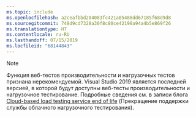 ```yaml
---
ms.topic: include
ms.openlocfilehash: a2ceafbbd204083fc421a05488dd67185f68d9d8
ms.sourcegitcommit: 748d9cd7328a30f8c80ce42198a94a4b5e869f26
ms.translationtype: HT
ms.contentlocale: ru-RU
ms.lasthandoff: 07/15/2019
ms.locfileid: "68144843"
---
```

> [!NOTE]
> Функция веб-тестов производительности и нагрузочных тестов признана нерекомендуемой. Visual Studio 2019 является последней версией, в которой будут доступны веб-тесты производительности и нагрузочное тестирование. Подробные сведения см. в записи блога [Cloud-based load testing service end of life](https://devblogs.microsoft.com/devops/cloud-based-load-testing-service-eol/) (Прекращение поддержки службы облачного нагрузочного тестирования).